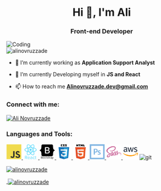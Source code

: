 <h1 align="center">Hi 👋, I'm Ali</h1>
<h3 align="center"> Front-end Developer </h3>

<img align="right" alt="Coding" width="600"  src="https://i.giphy.com/media/26tn33aiTi1jkl6H6/giphy.webp"/>



<p align="left"> <img src="https://komarev.com/ghpvc/?username=alinovruzzade&label=Profile%20views&color=0e75b6&style=flat" alt="alinovruzzade" /> </p>

- 🔭 I’m currently working as **Application Support Analyst**

- 🌱 I’m currently Developing myself in **JS and React**

- 📫 How to reach me **Alinovruzzade.dev@gmail.com**

<h3 align="left">Connect with me: </h3>
<p align="left">
<a href="https://www.linkedin.com/in/ali-novruzzade-872bb0201" target="blank"><img align="center" src="https://raw.githubusercontent.com/rahuldkjain/github-profile-readme-generator/master/src/images/icons/Social/linked-in-alt.svg" alt="Ali Novruzzade" height="30" width="40" /> </a>
</p>

<h3 align="left">Languages and Tools: </h3>
<p align="left"> <a href="https://aws.amazon.com" target="_blank" rel="noreferrer">
<img src="https://raw.githubusercontent.com/devicons/devicon/master/icons/javascript/javascript-original.svg" alt="javascript" width="40" height="40"/> </a> <a href="https://www.photoshop.com/en" target="_blank" rel="noreferrer">
<img src="https://raw.githubusercontent.com/devicons/devicon/master/icons/react/react-original-wordmark.svg" alt="react" width="40" height="40"/> </a> <a href="https://sass-lang.com" target="_blank" rel="noreferrer">
<img src="https://raw.githubusercontent.com/devicons/devicon/master/icons/bootstrap/bootstrap-plain-wordmark.svg" alt="bootstrap" width="40" height="40"/> </a> <a href="https://www.w3schools.com/css/" target="_blank" rel="noreferrer"> 
<img src="https://raw.githubusercontent.com/devicons/devicon/master/icons/css3/css3-original-wordmark.svg" alt="css3" width="40" height="40"/> </a> <a href="https://www.w3.org/html/" target="_blank" rel="noreferrer"> 
<img src="https://raw.githubusercontent.com/devicons/devicon/master/icons/html5/html5-original-wordmark.svg" alt="html5" width="40" height="40"/> </a> <a href="https://developer.mozilla.org/en-US/docs/Web/JavaScript" target="_blank" rel="noreferrer">
<img src="https://raw.githubusercontent.com/devicons/devicon/master/icons/photoshop/photoshop-line.svg" alt="photoshop" width="40" height="40"/> </a> <a href="https://www.python.org" target="_blank" rel="noreferrer"> 
<img src="https://raw.githubusercontent.com/devicons/devicon/master/icons/sass/sass-original.svg" alt="sass" width="40" height="40"/> </a>
<img src="https://raw.githubusercontent.com/devicons/devicon/master/icons/amazonwebservices/amazonwebservices-original-wordmark.svg" alt="aws" width="40" height="40"/> </a>
<img src="https://www.vectorlogo.zone/logos/git-scm/git-scm-icon.svg" alt="git" width="40" height="40"/> </a> <a href="https://www.w3.org/html/" target="_blank" rel="noreferrer"> </p>

  
<p><img align="center" src="https://github-readme-streak-stats.herokuapp.com/?user=alinovruzzade&" alt="alinovruzzade" /></p>
<p>&nbsp;<img align="center" src="https://github-readme-stats.vercel.app/api?username=alinovruzzade&show_icons=true&locale=en" alt="alinovruzzade" /></p>
